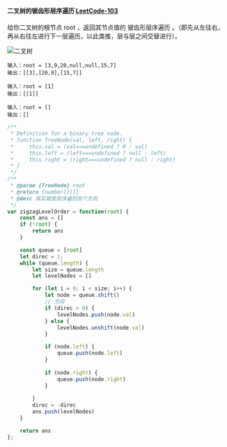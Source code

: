 #### 二叉树的锯齿形层序遍历 [LeetCode-103](https://leetcode.cn/problems/binary-tree-zigzag-level-order-traversal/)

给你二叉树的根节点 root ，返回其节点值的 锯齿形层序遍历 。（即先从左往右，再从右往左进行下一层遍历，以此类推，层与层之间交替进行）。

![二叉树](https://assets.leetcode.com/uploads/2021/02/19/tree1.jpg)

```
输入：root = [3,9,20,null,null,15,7]
输出：[[3],[20,9],[15,7]]
```

```
输入：root = [1]
输出：[[1]]
```

```
输入：root = []
输出：[]
```

```js
/**
 * Definition for a binary tree node.
 * function TreeNode(val, left, right) {
 *     this.val = (val===undefined ? 0 : val)
 *     this.left = (left===undefined ? null : left)
 *     this.right = (right===undefined ? null : right)
 * }
 */
/**
 * @param {TreeNode} root
 * @return {number[][]}
 * @desc 其实就是层序遍历加个方向
 */
var zigzagLevelOrder = function(root) {
    const ans = []
    if (!root) {
        return ans
    }

    const queue = [root]
    let direc = 1;
    while (queue.length) {
        let size = queue.length
        let levelNodes = []

        for (let i = 0; i < size; i++) {
            let node = queue.shift()
            // 方向
            if (direc > 0) {
                levelNodes.push(node.val)
            } else {
                levelNodes.unshift(node.val)
            }

            if (node.left) {
                queue.push(node.left)
            }
                
            if (node.right) {
                queue.push(node.right)
            }
            
        }
        direc = -direc
        ans.push(levelNodes)
    }

    return ans
};
```